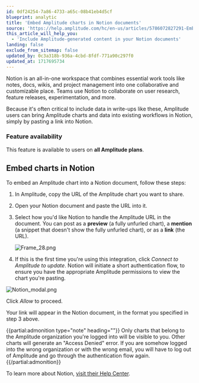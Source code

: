 ```yaml
---
id: 0df24254-7a86-4733-a65c-08b41eb4d5cf
blueprint: analytic
title: 'Embed Amplitude charts in Notion documents'
source: 'https://help.amplitude.com/hc/en-us/articles/5786072827291-Embed-Amplitude-charts-in-Notion-documents'
this_article_will_help_you:
  - 'Include Amplitude-generated content in your Notion documents'
landing: false
exclude_from_sitemap: false
updated_by: 0c3a318b-936a-4cbd-8fdf-771a90c297f0
updated_at: 1717695734
---
```

Notion is an all-in-one workspace that combines essential work tools like notes, docs, wikis, and project management into one collaborative and customizable place. Teams use Notion to collaborate on user research, feature releases, experimentation, and more.

Because it's often critical to include data in write-ups like these, Amplitude users can bring Amplitude charts and data into existing workflows in Notion, simply by pasting a link into Notion.

### Feature availability

This feature is available to users on **all Amplitude plans**.

## Embed charts in Notion

To embed an Amplitude chart into a Notion document, follow these steps:

1. In Amplitude, copy the URL of the Amplitude chart you want to share.
2. Open your Notion document and paste the URL into it.
3. Select how you'd like Notion to handle the Amplitude URL in the document. You can post as a **preview** (a fully unfurled chart), a **mention** (a snippet that doesn't show the fully unfurled chart), or as a **link** (the URL).  
  
	![Frame_28.png](/output/img/analytics/Frame_28.png)

4. If this is the first time you're using this integration, click *Connect to Amplitude to update*. Notion will initiate a short authentication flow, to ensure you have the appropriate Amplitude permissions to view the chart you're pasting.  
  
![Notion_modal.png](/output/img/analytics/Notion_modal.png)  
  
Click *Allow* to proceed.

Your link will appear in the Notion document, in the format you specified in step 3 above.

{{partial:admonition type="note" heading=""}}
Only charts that belong to the Amplitude organization you're logged into will be visible to you. Other charts will generate an "Access Denied" error. If you are somehow logged into the wrong organization or with the wrong email, you will have to log out of Amplitude and go through the authentication flow again.
{{/partial:admonition}}

To learn more about Notion, [visit their Help Center](https://www.notion.so/help).